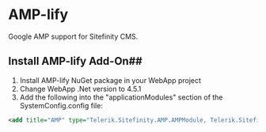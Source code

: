 # AMP-lify
Google AMP support for Sitefinity CMS.

## Install AMP-lify Add-On##
1. Install AMP-lify NuGet package in your WebApp project
2. Change WebApp .Net version to 4.5.1
3. Add the following into the "applicationModules" section of the SystemConfig.config file:
```xml
<add title="AMP" type="Telerik.Sitefinity.AMP.AMPModule, Telerik.Sitefinity.AMP" startupType="OnApplicationStart" name="AMP" />
```
